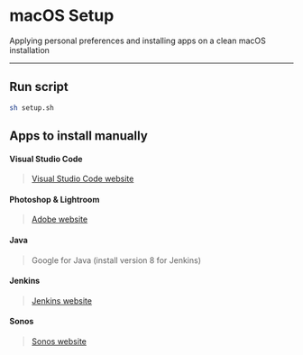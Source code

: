# macOS Setup
Applying personal preferences and installing apps on a clean macOS installation
___
## Run script
```sh
sh setup.sh
```

## Apps to install manually
#### Visual Studio Code
> [Visual Studio Code website](https://code.visualstudio.com/)

#### Photoshop & Lightroom
> [Adobe website](www.adobe.com/)

#### Java
> Google for Java (install version 8 for Jenkins)

#### Jenkins
> [Jenkins website](www.jenkins.io)

#### Sonos
> [Sonos website](www.sonos.com)



